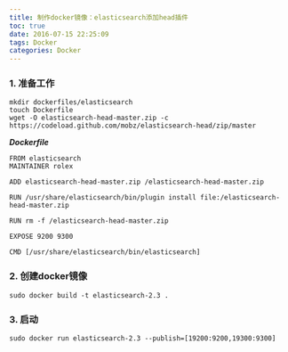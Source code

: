 ```yaml
---
title: 制作docker镜像：elasticsearch添加head插件
toc: true
date: 2016-07-15 22:25:09
tags: Docker
categories: Docker
---
```


<!--more-->
### 1. 准备工作

```
mkdir dockerfiles/elasticsearch
touch Dockerfile
wget -O elasticsearch-head-master.zip -c https://codeload.github.com/mobz/elasticsearch-head/zip/master
```
***Dockerfile***
```
FROM elasticsearch
MAINTAINER rolex

ADD elasticsearch-head-master.zip /elasticsearch-head-master.zip

RUN /usr/share/elasticsearch/bin/plugin install file:/elasticsearch-head-master.zip

RUN rm -f /elasticsearch-head-master.zip

EXPOSE 9200 9300

CMD [/usr/share/elasticsearch/bin/elasticsearch]

```
### 2. 创建docker镜像

```
sudo docker build -t elasticsearch-2.3 .
```

### 3. 启动

```
sudo docker run elasticsearch-2.3 --publish=[19200:9200,19300:9300]
```
